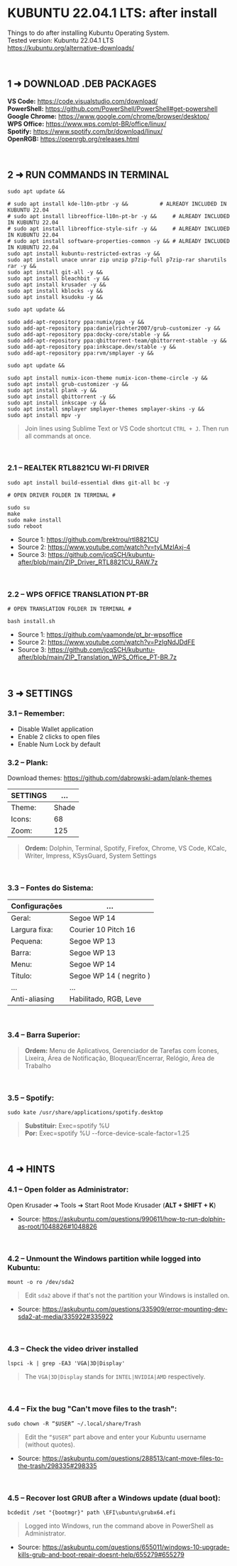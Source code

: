 # KUBUNTU 22.04.1 LTS: after install
Things to do after installing Kubuntu Operating System. <br/>
Tested version: Kubuntu 22.04.1 LTS <br/>
https://kubuntu.org/alternative-downloads/

<br/>

## 1 ➜ DOWNLOAD .DEB PACKAGES
**VS Code:** https://code.visualstudio.com/download/ <br/>
**PowerShell:** https://github.com/PowerShell/PowerShell#get-powershell <br/>
**Google Chrome:** https://www.google.com/chrome/browser/desktop/ <br/>
**WPS Office:** https://www.wps.com/pt-BR/office/linux/ <br/>
**Spotify:** https://www.spotify.com/br/download/linux/ <br/>
**OpenRGB:** https://openrgb.org/releases.html

<br/>

## 2 ➜ RUN COMMANDS IN TERMINAL
	sudo apt update && 

	# sudo apt install kde-l10n-ptbr -y &&			# ALREADY INCLUDED IN KUBUNTU 22.04
	# sudo apt install libreoffice-l10n-pt-br -y &&		# ALREADY INCLUDED IN KUBUNTU 22.04
	# sudo apt install libreoffice-style-sifr -y &&		# ALREADY INCLUDED IN KUBUNTU 22.04
	# sudo apt install software-properties-common -y &&	# ALREADY INCLUDED IN KUBUNTU 22.04
	sudo apt install kubuntu-restricted-extras -y && 
	sudo apt install unace unrar zip unzip p7zip-full p7zip-rar sharutils rar -y && 
	sudo apt install git-all -y && 
	sudo apt install bleachbit -y && 
	sudo apt install krusader -y && 
	sudo apt install kblocks -y && 
	sudo apt install ksudoku -y && 

	sudo apt update && 

	sudo add-apt-repository ppa:numix/ppa -y && 
	sudo add-apt-repository ppa:danielrichter2007/grub-customizer -y && 
	sudo add-apt-repository ppa:docky-core/stable -y && 
	sudo add-apt-repository ppa:qbittorrent-team/qbittorrent-stable -y && 
	sudo add-apt-repository ppa:inkscape.dev/stable -y && 
	sudo add-apt-repository ppa:rvm/smplayer -y && 

	sudo apt update && 

	sudo apt install numix-icon-theme numix-icon-theme-circle -y && 
	sudo apt install grub-customizer -y && 
	sudo apt install plank -y && 
	sudo apt install qbittorrent -y && 
	sudo apt install inkscape -y && 
	sudo apt install smplayer smplayer-themes smplayer-skins -y && 
	sudo apt install mpv -y

> Join lines using Sublime Text or VS Code shortcut `CTRL + J`. Then run all commands at once.

<br/>

### 2.1 – REALTEK RTL8821CU WI-FI DRIVER
	sudo apt install build-essential dkms git-all bc -y 
	
	# OPEN DRIVER FOLDER IN TERMINAL #
	
	sudo su
	make
	sudo make install
	sudo reboot

- Source 1: https://github.com/brektrou/rtl8821CU
- Source 2: https://www.youtube.com/watch?v=tyLMzIAxj-4
- Source 3: https://github.com/jcqSCH/kubuntu-after/blob/main/ZIP_Driver_RTL8821CU_RAW.7z

<br/>

### 2.2 – WPS OFFICE TRANSLATION PT-BR
	# OPEN TRANSLATION FOLDER IN TERMINAL #
	
	bash install.sh

- Source 1: https://github.com/vaamonde/pt_br-wpsoffice
- Source 2: https://www.youtube.com/watch?v=PzIgNdJDdFE
- Source 3: https://github.com/jcqSCH/kubuntu-after/blob/main/ZIP_Translation_WPS_Office_PT-BR.7z

<br/>

## 3 ➜ SETTINGS

### 3.1 – Remember:
- Disable Wallet application
- Enable 2 clicks to open files
- Enable Num Lock by default

### 3.2 – Plank:
Download themes: https://github.com/dabrowski-adam/plank-themes

|  SETTINGS        |             …             |
|       ---        |            ---            |
|  Theme:          |  Shade                    |
|  Icons:          |  68                       |
|  Zoom:           |  125                      |

>**Ordem:** Dolphin, Terminal, Spotify, Firefox, Chrome, VS Code, KCalc, Writer, Impress, KSysGuard, System Settings

<br/>

### 3.3 – Fontes do Sistema:
|  Configurações   |             …             |
|       ---        |            ---            |
|  Geral:          |  Segoe WP 14              |
|  Largura fixa:   |  Courier 10 Pitch 16      |
|  Pequena:        |  Segoe WP 13              |
|  Barra:          |  Segoe WP 13              |
|  Menu:           |  Segoe WP 14              |
|  Título:         |  Segoe WP 14 ( negrito )  |
|        …         |             …             |
|  Anti-aliasing   | Habilitado, RGB, Leve     |

<br/>

### 3.4 – Barra Superior:
>**Ordem:** Menu de Aplicativos, Gerenciador de Tarefas com Ícones, Lixeira, Área de Notificação, Bloquear/Encerrar, Relógio, Área de Trabalho

<br/>

### 3.5 – Spotify:
	sudo kate /usr/share/applications/spotify.desktop
>**Substituir:** Exec=spotify %U <br/>
>**Por:** Exec=spotify %U --force-device-scale-factor=1.25

<br/>

## 4 ➜ HINTS

### 4.1 – Open folder as Administrator:
Open Krusader ➜ Tools ➜ Start Root Mode Krusader (**ALT + SHIFT + K**)
- Source: https://askubuntu.com/questions/990611/how-to-run-dolphin-as-root/1048826#1048826

<br/>

### 4.2 – Unmount the Windows partition while logged into Kubuntu:
	mount -o ro /dev/sda2
> Edit `sda2` above if that's not the partition your Windows is installed on.
- Source: https://askubuntu.com/questions/335909/error-mounting-dev-sda2-at-media/335922#335922

<br/>

### 4.3 – Check the video driver installed
	lspci -k | grep -EA3 'VGA|3D|Display'
> The `VGA|3D|Display` stands for `INTEL|NVIDIA|AMD` respectively.

<br/>

### 4.4 – Fix the bug "Can't move files to the trash":
	sudo chown -R “$USER” ~/.local/share/Trash
> Edit the `“$USER”` part above and enter your Kubuntu username (without quotes).
- Source: https://askubuntu.com/questions/288513/cant-move-files-to-the-trash/298335#298335

<br/>

### 4.5 – Recover lost GRUB after a Windows update (dual boot):
	bcdedit /set "{bootmgr}" path \EFI\ubuntu\grubx64.efi
> Logged into Windows, run the command above in PowerShell as Administrator.
- Source: https://askubuntu.com/questions/655011/windows-10-upgrade-kills-grub-and-boot-repair-doesnt-help/655279#655279

<br/>
